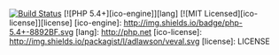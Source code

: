 [![Build Status](https://travis-ci.org/mpalourdio/ConsoleTools.svg?branch=master)](https://travis-ci.org/mpalourdio/ConsoleTools)
[![PHP 5.4+][ico-engine]][lang]
[![MIT Licensed][ico-license]][license]
[ico-engine]: http://img.shields.io/badge/php-5.4+-8892BF.svg
[lang]: http://php.net
[ico-license]: http://img.shields.io/packagist/l/adlawson/veval.svg
[license]: LICENSE


